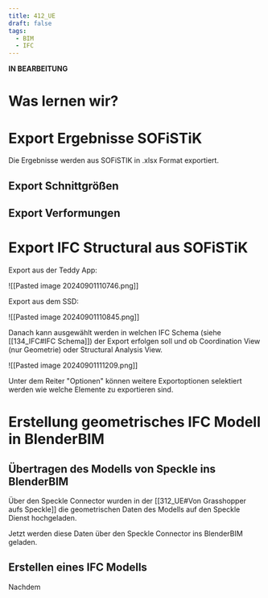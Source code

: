 ```yaml
---
title: 412_UE
draft: false
tags:
  - BIM
  - IFC
---
```

**IN BEARBEITUNG**
# Was lernen wir?



# Export Ergebnisse SOFiSTiK

Die Ergebnisse werden aus SOFiSTIK in .xlsx Format exportiert.

## Export Schnittgrößen


## Export Verformungen



# Export IFC Structural aus SOFiSTiK

Export aus der Teddy App:

![[Pasted image 20240901110746.png]]

Export aus dem SSD:

![[Pasted image 20240901110845.png]]

Danach kann ausgewählt werden in welchen IFC Schema (siehe [[134_IFC#IFC Schema]]) der Export erfolgen soll und ob Coordination View (nur Geometrie) oder Structural Analysis View.

![[Pasted image 20240901111209.png]]

Unter dem Reiter "Optionen" können weitere Exportoptionen selektiert werden wie welche Elemente zu exportieren sind.

# Erstellung geometrisches IFC Modell in BlenderBIM

## Übertragen des Modells von Speckle ins BlenderBIM

Über den Speckle Connector wurden in der [[312_UE#Von Grasshopper aufs Speckle]] die geometrischen Daten des Modells auf den Speckle Dienst hochgeladen.

Jetzt werden diese Daten über den Speckle Connector ins BlenderBIM geladen.


## Erstellen eines IFC Modells

Nachdem 








